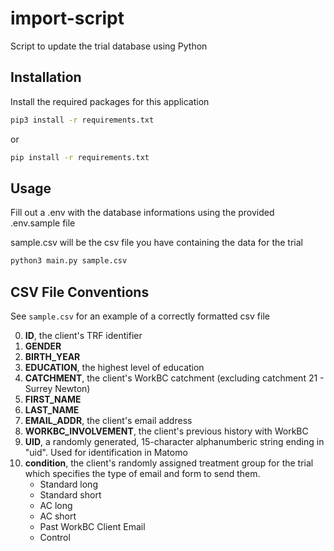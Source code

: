 # import-script

Script to update the trial database using Python

## Installation

Install the required packages for this application

```bash
pip3 install -r requirements.txt
```
or
```bash
pip install -r requirements.txt
```

## Usage

Fill out a .env with the database informations using the provided .env.sample file

sample.csv will be the csv file you have containing the data for the trial

```bash
python3 main.py sample.csv
```

## CSV File Conventions
See ```sample.csv``` for an example of a correctly formatted csv file

0. **ID**, the client's TRF identifier
1. **GENDER**
2. **BIRTH_YEAR**
3. **EDUCATION**, the highest level of education
4. **CATCHMENT**, the client's WorkBC catchment (excluding catchment 21 - Surrey Newton)
5. **FIRST_NAME**
6. **LAST_NAME**
7. **EMAIL_ADDR**, the client's email address
8. **WORKBC_INVOLVEMENT**, the client's previous history with WorkBC
9. **UID**, a randomly generated, 15-character alphanumberic string ending in "uid". Used for identification in Matomo
10. **condition**, the client's randomly assigned treatment group for the trial which specifies the type of email and form to send them.
    - Standard long
    - Standard short
    - AC long
    - AC short
    - Past WorkBC Client Email
    - Control
